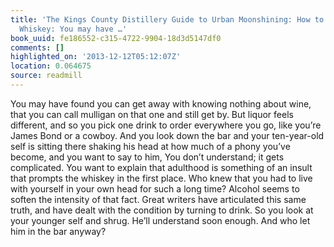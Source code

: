 ```yaml
---
title: 'The Kings County Distillery Guide to Urban Moonshining: How to Make and Drink
  Whiskey: You may have …'
book_uuid: fe186552-c315-4722-9904-18d3d5147df0
comments: []
highlighted_on: '2013-12-12T05:12:07Z'
location: 0.064675
source: readmill
---
```


You may have found you can get away with knowing nothing about wine, that you can call mulligan on that one and still get by. But liquor feels different, and so you pick one drink to order everywhere you go, like you’re James Bond or a cowboy. And you look down the bar and your ten-year-old self is sitting there shaking his head at how much of a phony you’ve become, and you want to say to him, You don’t understand; it gets complicated. You want to explain that adulthood is something of an insult that prompts the whiskey in the first place. Who knew that you had to live with yourself in your own head for such a long time? Alcohol seems to soften the intensity of that fact. Great writers have articulated this same truth, and have dealt with the condition by turning to drink. So you look at your younger self and shrug. He’ll understand soon enough. And who let him in the bar anyway?